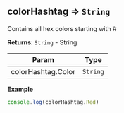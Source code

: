 <a name="module_colorHashtag"></a>

## colorHashtag ⇒ <code>String</code>
Contains all hex colors starting with #

**Returns**: <code>String</code> - String  

| Param | Type |
| --- | --- |
| colorHashtag.Color | <code>String</code> | 

**Example**  
```js
console.log(colorHashtag.Red)
```
